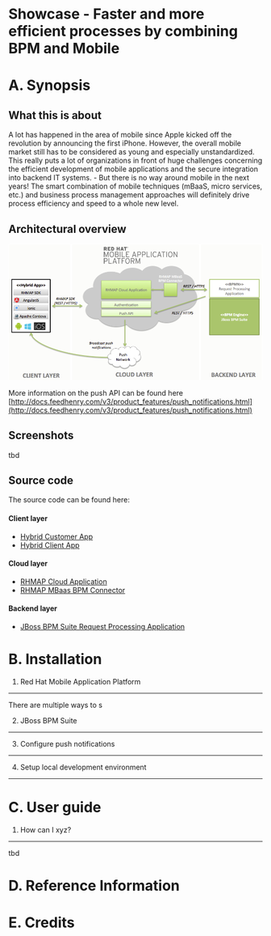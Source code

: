 Showcase - Faster and more efficient processes by combining BPM and Mobile
======================================================================

A. Synopsis
===========

What this is about
------------------
A lot has happened in the area of mobile since Apple kicked off the revolution by announcing the first iPhone. However, the overall mobile market still has to be considered as young and especially unstandardized. This really puts a lot of organizations in front of huge challenges concerning the efficient development of mobile applications and the secure integration into backend IT systems. - But there is no way around mobile in the next years! The smart combination of mobile techniques (mBaaS, micro services, etc.) and business process management approaches will definitely drive process efficiency and speed to a whole new level.


Architectural overview
----------------------

![Linktext](./doc/02_arc_overview_component_model.png)

More information on the push API can be found here [http://docs.feedhenry.com/v3/product_features/push_notifications.html](http://docs.feedhenry.com/v3/product_features/push_notifications.html)

Screenshots
------------------
tbd


Source code
-----------
The source code can be found here:
#### Client layer
* [Hybrid Customer App](https://github.com/Sifa91/fh-mobile-bpm-client-customer)
* [Hybrid Client App](https://github.com/Sifa91/fh-mobile-bpm-client-employee)

#### Cloud layer
* [RHMAP Cloud Application](https://github.com/sebastianfaulhaber/fh-mobile-bpm-cloudapp)
* [RHMAP MBaas BPM Connector](https://github.com/sebastianfaulhaber/fh-connector-bpm)

#### Backend layer
* [JBoss BPM Suite Request Processing Application](https://github.com/sebastianfaulhaber/fh-mobile-bpm-processapp)

B. Installation
===============

1. Red Hat Mobile Application Platform
--------------------------------------
There are multiple ways to s

2. JBoss BPM Suite
------------------

3. Configure push notifications
----------------------------

4. Setup local development environment
--------------------------------------


C. User guide
========================

1. How can I xyz?
--------------------------------------------------
tbd

D. Reference Information
========================

E. Credits
==========
